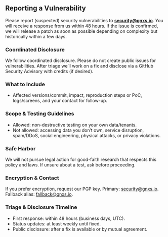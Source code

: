 ## Reporting a Vulnerability

Please report (suspected) security vulnerabilities to **[security@gnxs.io](mailto:security@gnxs.io)**. You will receive a response from
us within 48 hours. If the issue is confirmed, we will release a patch as soon as possible depending on complexity but historically within a few days.

### Coordinated Disclosure

We follow coordinated disclosure. Please do not create public issues for vulnerabilities. After triage we’ll work on a fix and disclose via a GitHub Security Advisory with credits (if desired).

### What to Include

- Affected versions/commit, impact, reproduction steps or PoC, logs/screens, and your contact for follow-up.

### Scope & Testing Guidelines

- Allowed: non-destructive testing on your own data/tenants.
- Not allowed: accessing data you don’t own, service disruption, spam/DDoS, social engineering, physical attacks, or privacy violations.

### Safe Harbor

We will not pursue legal action for good-faith research that respects this policy and laws. If unsure about a test, ask before proceeding.

### Encryption & Contact

If you prefer encryption, request our PGP key. Primary: security@gnxs.io. Fallback alias: fallback@gnxs.io.

### Triage & Disclosure Timeline

- First response: within 48 hours (business days, UTC).
- Status updates: at least weekly until fixed.
- Public disclosure: after a fix is available or by mutual agreement.
